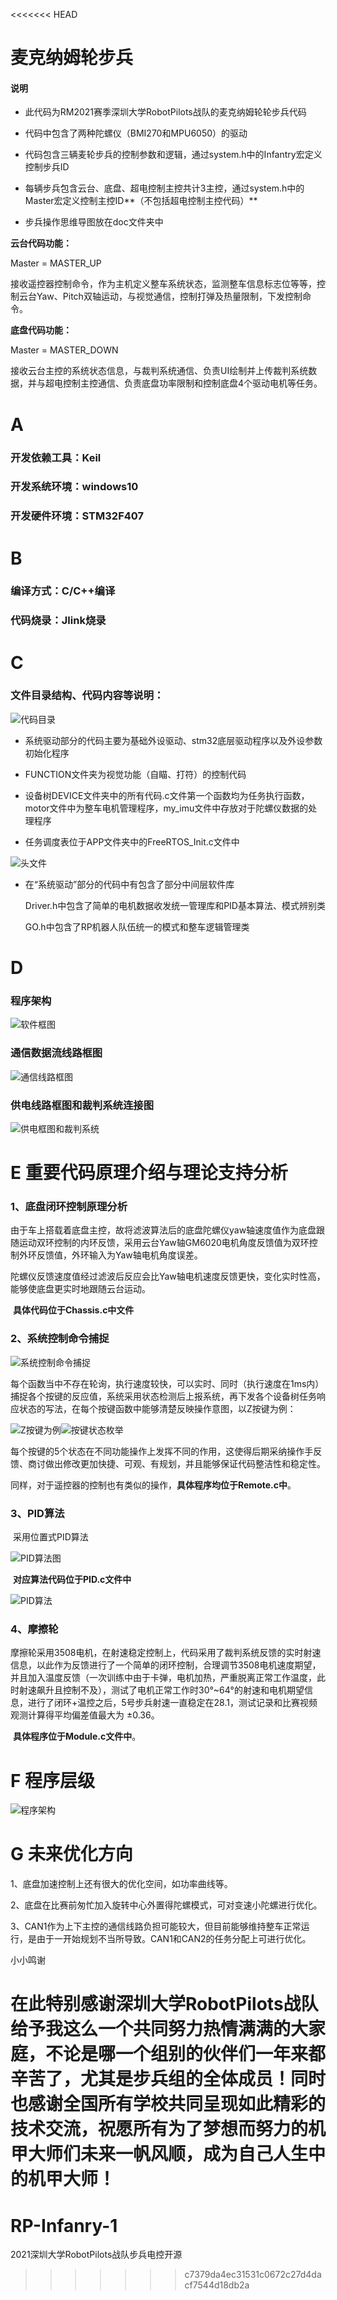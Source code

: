 <<<<<<< HEAD
# 麦克纳姆轮步兵

#### 说明
* 此代码为RM2021赛季深圳大学RobotPilots战队的麦克纳姆轮轮步兵代码

* 代码中包含了两种陀螺仪（BMI270和MPU6050）的驱动

* 代码包含三辆麦轮步兵的控制参数和逻辑，通过system.h中的Infantry宏定义控制步兵ID

* 每辆步兵包含云台、底盘、超电控制主控共计3主控，通过system.h中的Master宏定义控制主控ID**（不包括超电控制主控代码）**

* 步兵操作思维导图放在doc文件夹中

**云台代码功能：**

Master = MASTER_UP

接收遥控器控制命令，作为主机定义整车系统状态，监测整车信息标志位等等，控制云台Yaw、Pitch双轴运动，与视觉通信，控制打弹及热量限制，下发控制命令。

**底盘代码功能：**

Master = MASTER_DOWN

接收云台主控的系统状态信息，与裁判系统通信、负责UI绘制并上传裁判系统数据，并与超电控制主控通信、负责底盘功率限制和控制底盘4个驱动电机等任务。







# A

### 开发依赖工具：Keil

### 开发系统环境：windows10

### 开发硬件环境：STM32F407

# B

### 编译方式：C/C++编译

### 代码烧录：Jlink烧录

# C

### **文件目录结构、代码内容等说明：**

![代码目录](picture/代码目录.png)

* 系统驱动部分的代码主要为基础外设驱动、stm32底层驱动程序以及外设参数初始化程序

* FUNCTION文件夹为视觉功能（自瞄、打符）的控制代码

* 设备树DEVICE文件夹中的所有代码.c文件第一个函数均为任务执行函数，motor文件中为整车电机管理程序，my_imu文件中存放对于陀螺仪数据的处理程序

* 任务调度表位于APP文件夹中的FreeRTOS_Init.c文件中

![头文件](picture/头文件.png)

* 在“系统驱动”部分的代码中有包含了部分中间层软件库

  Driver.h中包含了简单的电机数据收发统一管理库和PID基本算法、模式辨别类

  GO.h中包含了RP机器人队伍统一的模式和整车逻辑管理类

# D

### 程序架构

![软件框图](picture/软件框图.png)

### 通信数据流线路框图

![通信线路框图](picture/通信线路框图.png)

### 供电线路框图和裁判系统连接图

![供电框图和裁判系统](picture/供电框图和裁判系统.png)

# E 重要代码原理介绍与理论支持分析

### 1、底盘闭环控制原理分析

​		由于车上搭载着底盘主控，故将滤波算法后的底盘陀螺仪yaw轴速度值作为底盘跟随运动双环控制的内环反馈，采用云台Yaw轴GM6020电机角度反馈值为双环控制外环反馈值，外环输入为Yaw轴电机角度误差。

​		陀螺仪反馈速度值经过滤波后反应会比Yaw轴电机速度反馈更快，变化实时性高，能够使底盘更实时地跟随云台运动。

​		**具体代码位于Chassis.c中文件**

### 2、系统控制命令捕捉

![系统控制命令捕捉](picture/系统控制命令捕捉.png)

​		每个函数当中不存在轮询，执行速度较快，可以实时、同时（执行速度在1ms内）捕捉各个按键的反应值，系统采用状态检测后上报系统，再下发各个设备树任务响应状态的写法，在每个按键函数中能够清楚反映操作意图，以Z按键为例：

![Z按键为例](picture/Z按键为例.png)![按键状态枚举](picture/按键状态枚举.png)

​		每个按键的5个状态在不同功能操作上发挥不同的作用，这使得后期采纳操作手反馈、商讨做出修改更加快捷、可观、有规划，并且能够保证代码整洁性和稳定性。

​		同样，对于遥控器的控制也有类似的操作，**具体程序均位于Remote.c中**。



### 3、PID算法

​		采用位置式PID算法

![PID算法图](picture/PID算法图.png)

​		**对应算法代码位于PID.c文件中**

![PID算法](picture/PID算法.png)

### 4、摩擦轮

​		摩擦轮采用3508电机，在射速稳定控制上，代码采用了裁判系统反馈的实时射速信息，以此作为反馈进行了一个简单的闭环控制，合理调节3508电机速度期望，并且加入温度反馈（一次训练中由于卡弹，电机加热，严重脱离正常工作温度，此时射速飙升且控制不及），测试了电机正常工作时30°~64°的射速和电机期望信息，进行了闭环+温控之后，5号步兵射速一直稳定在28.1，测试记录和比赛视频观测计算得平均偏差值最大为 ±0.36。

​		**具体程序位于Module.c文件中**。

# F 程序层级

![程序架构](picture/程序架构.png)





# G 未来优化方向

1、底盘加速控制上还有很大的优化空间，如功率曲线等。

2、底盘在比赛前匆忙加入旋转中心外置得陀螺模式，可对变速小陀螺进行优化。

3、CAN1作为上下主控的通信线路负担可能较大，但目前能够维持整车正常运行，是由于一开始规划不当所导致。CAN1和CAN2的任务分配上可进行优化。



小小鸣谢

在此特别感谢深圳大学RobotPilots战队给予我这么一个共同努力热情满满的大家庭，不论是哪一个组别的伙伴们一年来都辛苦了，尤其是步兵组的全体成员！同时也感谢全国所有学校共同呈现如此精彩的技术交流，祝愿所有为了梦想而努力的机甲大师们未来一帆风顺，成为自己人生中的机甲大师！
=======
# RP-Infanry-1
2021深圳大学RobotPilots战队步兵电控开源
>>>>>>> c7379da4ec31531c0672c27d4dacf7544d18db2a
